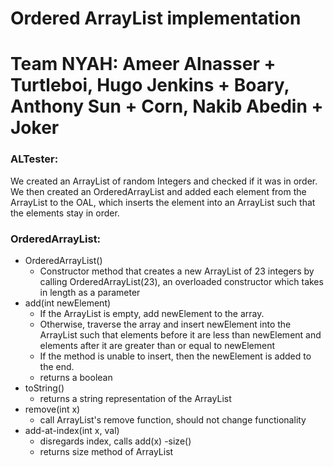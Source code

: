 # Ordered ArrayList implementation
# Team NYAH: Ameer Alnasser + Turtleboi, Hugo Jenkins + Boary, Anthony Sun + Corn, Nakib Abedin + Joker

### ALTester:
We created an ArrayList of random Integers and checked if it was in order. We then created an OrderedArrayList and added each element from the ArrayList to the OAL, which inserts the element into an ArrayList such that the elements stay in order.

### OrderedArrayList:
- OrderedArrayList()
  - Constructor method that creates a new ArrayList of 23 integers by calling OrderedArrayList(23), an overloaded constructor which takes in length as a parameter
- add(int newElement)
  - If the ArrayList is empty, add newElement to the array.
  - Otherwise, traverse the array and insert newElement into the ArrayList such that elements before it are less than newElement and elements after it are greater than or equal to newElement
  - If the method is unable to insert, then the newElement is added to the end.
  - returns a boolean
- toString()
  - returns a string representation of the ArrayList
- remove(int x)
  - call ArrayList's remove function, should not change functionality
- add-at-index(int x, val)
  - disregards index, calls add(x)
-size()
  - returns size method of ArrayList
